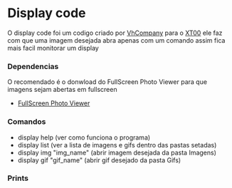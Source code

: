# Display code

O display code foi um codigo criado por [VhCompany](https://github.com/VhCompany1) para o [XT00](https://github.com/VhCompany1/Projetc-Gabinete-XT00) ele faz com que uma imagem desejada abra apenas com um comando assim fica mais facil monitorar um display

### Dependencias

O recomendado é o donwload do FullScreen Photo Viewer para que imagens sejam abertas em fullscreen

- [FullScreen Photo Viewer](https://www.baixaki.com.br/download/fullscreen-photo-viewer.htm)

### Comandos

- display help (ver como funciona o programa)
- display list (ver a lista de imagens e gifs dentro das pastas setadas)
- display img "img_name" (abrir imagem desejada da pasta Imagens)
- display gif "gif_name" (abrir gif desejado da pasta Gifs)

### Prints
